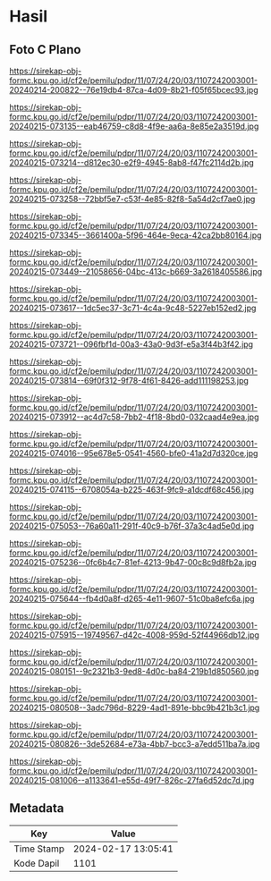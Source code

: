 # Hasil

## Foto C Plano

https://sirekap-obj-formc.kpu.go.id/cf2e/pemilu/pdpr/11/07/24/20/03/1107242003001-20240214-200822--76e19db4-87ca-4d09-8b21-f05f65bcec93.jpg

https://sirekap-obj-formc.kpu.go.id/cf2e/pemilu/pdpr/11/07/24/20/03/1107242003001-20240215-073135--eab46759-c8d8-4f9e-aa6a-8e85e2a3519d.jpg

https://sirekap-obj-formc.kpu.go.id/cf2e/pemilu/pdpr/11/07/24/20/03/1107242003001-20240215-073214--d812ec30-e2f9-4945-8ab8-f47fc2114d2b.jpg

https://sirekap-obj-formc.kpu.go.id/cf2e/pemilu/pdpr/11/07/24/20/03/1107242003001-20240215-073258--72bbf5e7-c53f-4e85-82f8-5a54d2cf7ae0.jpg

https://sirekap-obj-formc.kpu.go.id/cf2e/pemilu/pdpr/11/07/24/20/03/1107242003001-20240215-073345--3661400a-5f96-464e-9eca-42ca2bb80164.jpg

https://sirekap-obj-formc.kpu.go.id/cf2e/pemilu/pdpr/11/07/24/20/03/1107242003001-20240215-073449--21058656-04bc-413c-b669-3a2618405586.jpg

https://sirekap-obj-formc.kpu.go.id/cf2e/pemilu/pdpr/11/07/24/20/03/1107242003001-20240215-073617--1dc5ec37-3c71-4c4a-9c48-5227eb152ed2.jpg

https://sirekap-obj-formc.kpu.go.id/cf2e/pemilu/pdpr/11/07/24/20/03/1107242003001-20240215-073721--096fbf1d-00a3-43a0-9d3f-e5a3f44b3f42.jpg

https://sirekap-obj-formc.kpu.go.id/cf2e/pemilu/pdpr/11/07/24/20/03/1107242003001-20240215-073814--69f0f312-9f78-4f61-8426-add111198253.jpg

https://sirekap-obj-formc.kpu.go.id/cf2e/pemilu/pdpr/11/07/24/20/03/1107242003001-20240215-073912--ac4d7c58-7bb2-4f18-8bd0-032caad4e9ea.jpg

https://sirekap-obj-formc.kpu.go.id/cf2e/pemilu/pdpr/11/07/24/20/03/1107242003001-20240215-074016--95e678e5-0541-4560-bfe0-41a2d7d320ce.jpg

https://sirekap-obj-formc.kpu.go.id/cf2e/pemilu/pdpr/11/07/24/20/03/1107242003001-20240215-074115--6708054a-b225-463f-9fc9-a1dcdf68c456.jpg

https://sirekap-obj-formc.kpu.go.id/cf2e/pemilu/pdpr/11/07/24/20/03/1107242003001-20240215-075053--76a60a11-291f-40c9-b76f-37a3c4ad5e0d.jpg

https://sirekap-obj-formc.kpu.go.id/cf2e/pemilu/pdpr/11/07/24/20/03/1107242003001-20240215-075236--0fc6b4c7-81ef-4213-9b47-00c8c9d8fb2a.jpg

https://sirekap-obj-formc.kpu.go.id/cf2e/pemilu/pdpr/11/07/24/20/03/1107242003001-20240215-075644--fb4d0a8f-d265-4e11-9607-51c0ba8efc6a.jpg

https://sirekap-obj-formc.kpu.go.id/cf2e/pemilu/pdpr/11/07/24/20/03/1107242003001-20240215-075915--19749567-d42c-4008-959d-52f44966db12.jpg

https://sirekap-obj-formc.kpu.go.id/cf2e/pemilu/pdpr/11/07/24/20/03/1107242003001-20240215-080151--9c2321b3-9ed8-4d0c-ba84-219b1d850560.jpg

https://sirekap-obj-formc.kpu.go.id/cf2e/pemilu/pdpr/11/07/24/20/03/1107242003001-20240215-080508--3adc796d-8229-4ad1-891e-bbc9b421b3c1.jpg

https://sirekap-obj-formc.kpu.go.id/cf2e/pemilu/pdpr/11/07/24/20/03/1107242003001-20240215-080826--3de52684-e73a-4bb7-bcc3-a7edd511ba7a.jpg

https://sirekap-obj-formc.kpu.go.id/cf2e/pemilu/pdpr/11/07/24/20/03/1107242003001-20240215-081006--a1133641-e55d-49f7-826c-27fa6d52dc7d.jpg


## Metadata

| Key        | Value               |
| ---------- | ------------------- |
| Time Stamp | 2024-02-17 13:05:41 |
| Kode Dapil | 1101                |




